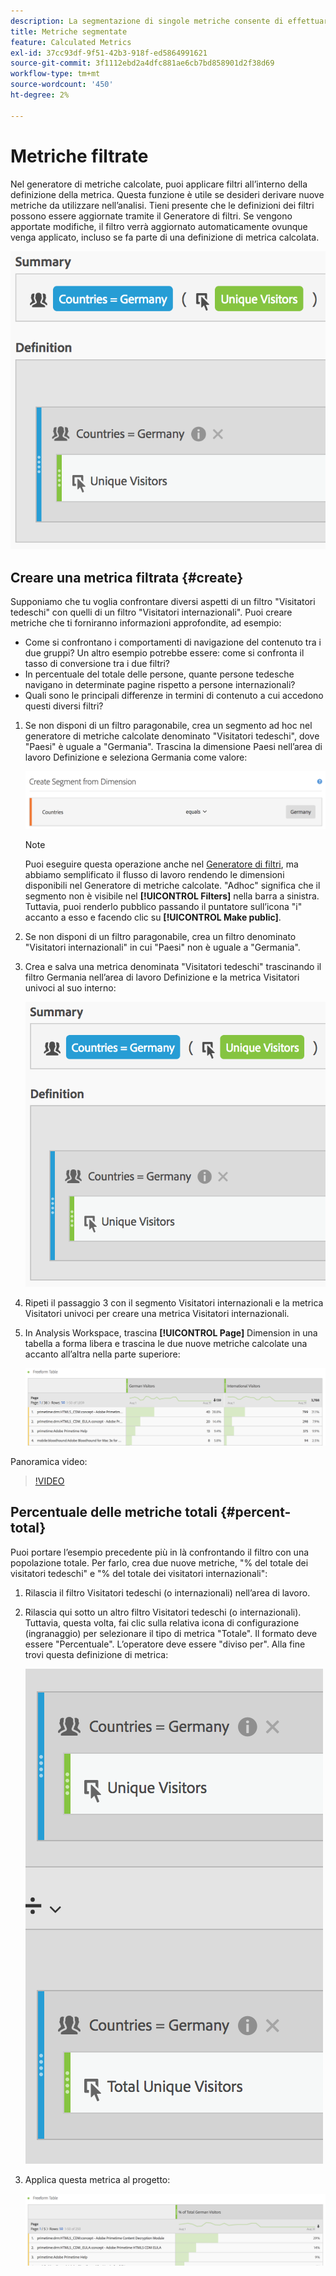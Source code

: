 ```yaml
---
description: La segmentazione di singole metriche consente di effettuare confronti di metriche all’interno dello stesso rapporto.
title: Metriche segmentate
feature: Calculated Metrics
exl-id: 37cc93df-9f51-42b3-918f-ed5864991621
source-git-commit: 3f1112ebd2a4dfc881ae6cb7bd858901d2f38d69
workflow-type: tm+mt
source-wordcount: '450'
ht-degree: 2%

---
```


# Metriche filtrate

Nel generatore di metriche calcolate, puoi applicare filtri all’interno della definizione della metrica. Questa funzione è utile se desideri derivare nuove metriche da utilizzare nell’analisi. Tieni presente che le definizioni dei filtri possono essere aggiornate tramite il Generatore di filtri. Se vengono apportate modifiche, il filtro verrà aggiornato automaticamente ovunque venga applicato, incluso se fa parte di una definizione di metrica calcolata.

![](assets/german-visitors.png)

## Creare una metrica filtrata {#create}

Supponiamo che tu voglia confrontare diversi aspetti di un filtro &quot;Visitatori tedeschi&quot; con quelli di un filtro &quot;Visitatori internazionali&quot;. Puoi creare metriche che ti forniranno informazioni approfondite, ad esempio:

* Come si confrontano i comportamenti di navigazione del contenuto tra i due gruppi? Un altro esempio potrebbe essere: come si confronta il tasso di conversione tra i due filtri?
* In percentuale del totale delle persone, quante persone tedesche navigano in determinate pagine rispetto a persone internazionali?
* Quali sono le principali differenze in termini di contenuto a cui accedono questi diversi filtri?

1. Se non disponi di un filtro paragonabile, crea un segmento ad hoc nel generatore di metriche calcolate denominato &quot;Visitatori tedeschi&quot;, dove &quot;Paesi&quot; è uguale a &quot;Germania&quot;. Trascina la dimensione Paesi nell’area di lavoro Definizione e seleziona Germania come valore:

   ![](assets/segment-from-dimension.png)

   >[!NOTE]
   >
   >Puoi eseguire questa operazione anche nel [Generatore di filtri](/help/components/filters/create-filters.md), ma abbiamo semplificato il flusso di lavoro rendendo le dimensioni disponibili nel Generatore di metriche calcolate. &quot;Adhoc&quot; significa che il segmento non è visibile nel **[!UICONTROL Filters]** nella barra a sinistra. Tuttavia, puoi renderlo pubblico passando il puntatore sull’icona &quot;i&quot; accanto a esso e facendo clic su **[!UICONTROL Make public]**.

1. Se non disponi di un filtro paragonabile, crea un filtro denominato &quot;Visitatori internazionali&quot; in cui &quot;Paesi&quot; non è uguale a &quot;Germania&quot;.
1. Crea e salva una metrica denominata &quot;Visitatori tedeschi&quot; trascinando il filtro Germania nell’area di lavoro Definizione e la metrica Visitatori univoci al suo interno:

   ![](assets/german-visitors.png)

1. Ripeti il passaggio 3 con il segmento Visitatori internazionali e la metrica Visitatori univoci per creare una metrica Visitatori internazionali.
1. In Analysis Workspace, trascina **[!UICONTROL Page]** Dimension in una tabella a forma libera e trascina le due nuove metriche calcolate una accanto all’altra nella parte superiore:

   ![](assets/workspace-pages.png)

Panoramica video:

>[!VIDEO](https://video.tv.adobe.com/v/25407/?quality=12)

## Percentuale delle metriche totali {#percent-total}

Puoi portare l’esempio precedente più in là confrontando il filtro con una popolazione totale. Per farlo, crea due nuove metriche, &quot;% del totale dei visitatori tedeschi&quot; e &quot;% del totale dei visitatori internazionali&quot;:

1. Rilascia il filtro Visitatori tedeschi (o internazionali) nell’area di lavoro.
1. Rilascia qui sotto un altro filtro Visitatori tedeschi (o internazionali). Tuttavia, questa volta, fai clic sulla relativa icona di configurazione (ingranaggio) per selezionare il tipo di metrica &quot;Totale&quot;. Il formato deve essere &quot;Percentuale&quot;. L’operatore deve essere &quot;diviso per&quot;. Alla fine trovi questa definizione di metrica:

   ![](assets/cm_metric_total.png)

1. Applica questa metrica al progetto:

   ![](assets/cm_percent_total.png)
